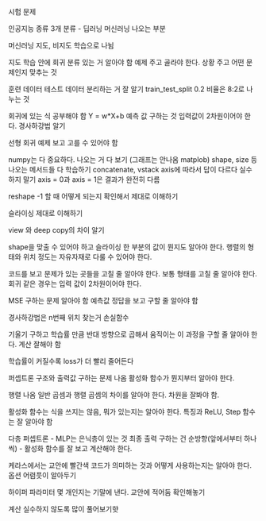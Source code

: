 시험 문제

인공지능 종류 3개 분류 - 딥러닝 머신러닝 나오는 부분

머신러닝 지도, 비지도 학습으로 나뉨

지도 학습 안에 회귀 분류 있는 거 알아야 함
예제 주고 골라야 한다.
상황 주고 어떤 문제인지 맞추는 것

훈련 데이터 테스트 데이터 분리하는 거 잘 알기
train_test_split 0.2 비율은 8:2로 나누는 것

회귀에 있는 식 공부해야 함 Y = w*X+b 예측 값 구하는 것 입력값이 2차원이어야 한다.
경사하강법 알기

선형 회귀 예제 보고 고를 수 있어야 함

numpy는 다 중요하다. 나오는 거 다 보기 (그래프는 안나옴 matplob)
shape, size 등 나오는 메서드들 다 학습하기
concatenate, vstack axis에 따라서 답이 다르다 실수하지 말기
axis = 0과 axis = 1은 결과가 완전히 다름

reshape -1 할 때 어떻게 되는지 확인해서 제대로 이해하기

슬라이싱 제대로 이해하기

view 와 deep copy의 차이 알기

shape을 맞출 수 있어야 하고 슬라이싱 한 부분의 값이 뭔지도 알아야 한다.
행렬의 형태와 위치 정도는 자유자재로 다룰 수 있어야 한다.

코드를 보고 문제가 있는 곳들을 고칠 줄 알아야 한다. 보통 형태를 고칠 줄 알아야 한다.
회귀 같은 경우는 입력 값이 2차원이어야 한다.

MSE 구하는 문제 알아야 함
예측값 정답을 보고 구할 줄 알아야 함

경사하강법은 n번째 위치 찾는거
손실함수 

기울기 구하고 학습률 만큼 반대 방향으로 곱해서 움직이는 이 과정을 구할 줄 알아야 한다.
계산 잘해야 함

학습률이 커질수록 loss가 더 빨리 줄어든다

퍼셉트론 구조와 출력값 구하는 문제 나옴
활성화 함수가 뭔지부터 알아야 한다.

행렬 나옴 일반 곱셈과 행렬 곱셈의 차이를 알아야 한다. 차원을 잘봐야 함.

활성화 함수는 식을 쓰지는 않음, 뭐가 있는지는 알아야 한다.
특징과 ReLU, Step 함수는 잘 알아야 함

다층 퍼셉트론 - MLP는 은닉층이 있는 것
최종 출력 구하는 건 순방향(앞에서부터 하나씩) - 활성화 함수를 잘 보고 계산해야 한다.

케라스에서는 교안에 빨간색 코드가 의미하는 것과 어떻게 사용하는지는 알아야 한다.
옵션 어렴풋이 알아두기

하이퍼 파라미터 몇 개인지는 기말에 낸다. 교안에 적어둠 확인해놓기

계산 실수하지 않도록 많이 풀어보기햣 